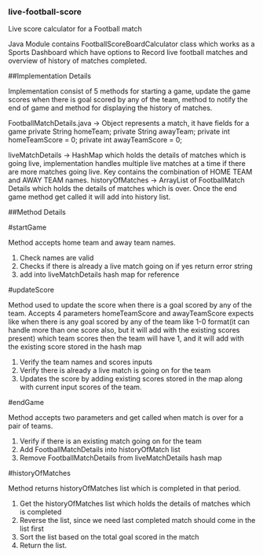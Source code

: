 ### live-football-score
Live score calculator for a Football match

Java Module contains FootballScoreBoardCalculator class which works as a Sports Dashboard 
which have options to Record live football matches and overview of history of matches completed.

##Implementation Details

Implementation consist of 5 methods for starting a game, update the game scores when there is goal scored
by any of the team, method to notify the end of game and method for displaying the history of matches.

FootballMatchDetails.java -> Object represents a match, it have fields for a game
            private String homeTeam;
            private String awayTeam;
            private int homeTeamScore = 0;
            private int awayTeamScore = 0;

liveMatchDetails -> HashMap which holds the details of matches which is going live, implementation handles multiple live matches at a time if there are more matches going live.
                    Key contains the combination of HOME TEAM and AWAY TEAM names.
historyOfMatches -> ArrayList of FootballMatch Details which holds the details of matches which is over. Once the end game method get called it will add into history list.


##Method Details

#startGame

Method accepts home team and away team names. 
1. Check names are valid
2. Checks if there is already a live match going on if yes return error string
3. add into liveMatchDetails hash map for reference

#updateScore

Method used to update the score when there is a goal scored by any of the team. Accepts 4 parameters
homeTeamScore and awayTeamScore expects like when there is any goal scored by any of the team like 1-0 format(it can handle more than one score also, but it will add with the existing scores present)
which team scores then the team will have 1, and it will add with the existing score stored in the hash map
1. Verify the team names and scores inputs
2. Verify there is already a live match is going on for the team
3. Updates the score by adding existing scores stored in the map along with current input scores of the team.

#endGame

Method accepts two parameters and get called when match is over for a pair of teams.
1. Verify if there is an existing match going on for the team
2. Add FootballMatchDetails into historyOfMatch list
3. Remove FootballMatchDetails from liveMatchDetails hash map

#historyOfMatches

Method returns historyOfMatches list which is completed in that period.
1. Get the historyOfMatches list which holds the details of matches which is completed
2. Reverse the list, since we need last completed match should come in the list first
3. Sort the list based on the total goal scored in the match
4. Return the list.

